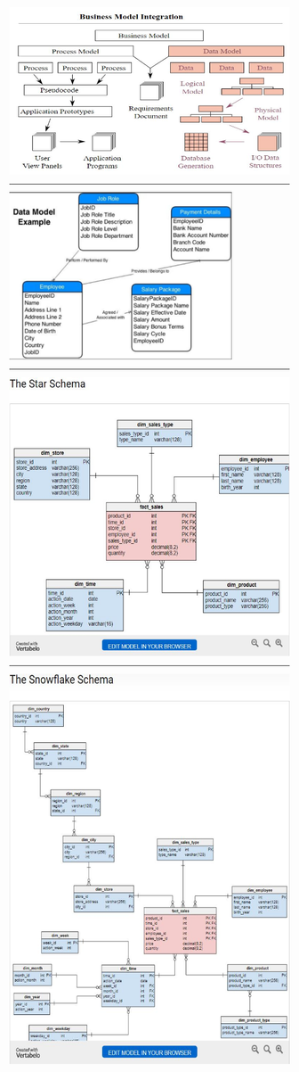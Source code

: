 <p align="left">
  <img width="600" height="300" src="https://github.com/ankur715/SQL/blob/master/data_management_%26_big_data/concepts/business%20model.JPG"
</p>

---
  
<p align="left">
  <img width=400" height="300" src="https://github.com/ankur715/SQL/blob/master/data_management_%26_big_data/concepts/data%20model.JPG"
</p>

---
  
                                                                                                                                       
<p align="left">
  <img width=600" height="500" src="https://github.com/ankur715/SQL/blob/master/data_management_%26_big_data/concepts/star%20schema.JPG"
</p>

---
  

<p align="left">
  <img width=800" height="700" src="https://github.com/ankur715/SQL/blob/master/data_management_%26_big_data/concepts/snowflake%20schema.JPG"
</p>

